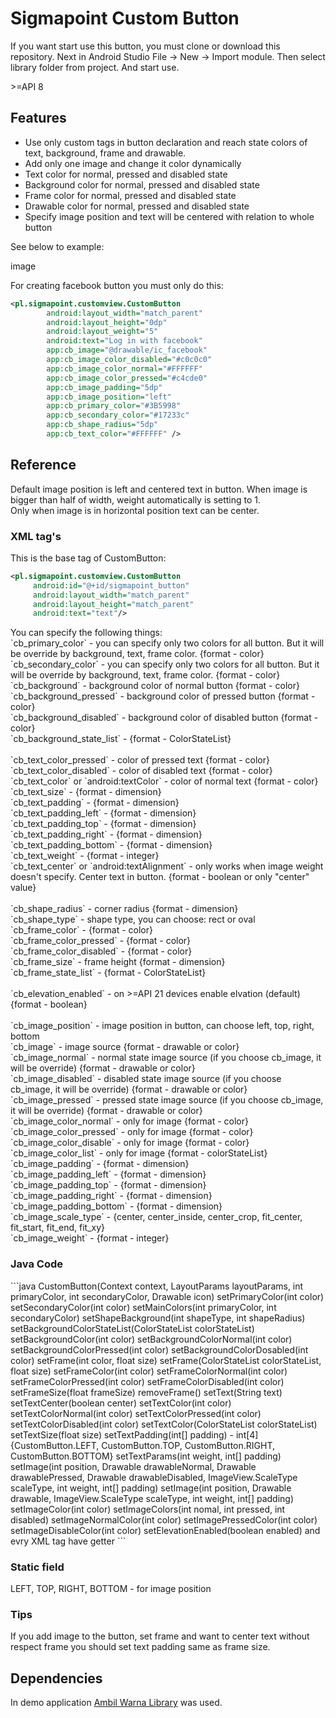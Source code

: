 <h1> Sigmapoint Custom Button </h1>

<p> If you want start use this button, you must clone or download this repository. Next in Android Studio File -> New -> Import module.
Then select library folder from project. And start use. </p>
<p> >=API 8 </p>

<h2> Features </h2>

* Use only custom tags in button declaration and reach state colors of text, background, frame and drawable.
* Add only one image and change it color dynamically
* Text color for normal, pressed and disabled state
* Background color for normal, pressed and disabled state
* Frame color for normal, pressed and disabled state
* Drawable color for normal, pressed and disabled state
* Specify image position and text will be centered with relation to whole button

See below to example: 

image

For creating facebook button you must only do this:
```xml
<pl.sigmapoint.customview.CustomButton
        android:layout_width="match_parent"
        android:layout_height="0dp"
        android:layout_weight="5"
        android:text="Log in with facebook"
        app:cb_image="@drawable/ic_facebook"
        app:cb_image_color_disabled="#c0c0c0"
        app:cb_image_color_normal="#FFFFFF"
        app:cb_image_color_pressed="#c4cde0"
        app:cb_image_padding="5dp"
        app:cb_image_position="left"
        app:cb_primary_color="#3B5998"
        app:cb_secondary_color="#17233c"
        app:cb_shape_radius="5dp"
        app:cb_text_color="#FFFFFF" />
```

<h2> Reference </h2>
<p> Default image position is left and centered text in button. When image is bigger than half of width, weight automatically is setting to 1. <br>
Only when image is in horizontal position text can be center.  </p>
<h3> XML tag's </h3>

This is the base tag of CustomButton:<br>
```xml
<pl.sigmapoint.customview.CustomButton
     android:id="@+id/sigmapoint_button"
     android:layout_width="match_parent"
     android:layout_height="match_parent"
     android:text="text"/>
```
<p> You can specify the following things: <br>
`cb_primary_color` - you can specify only two colors for all button. But it will be override by background, text, frame color. {format - color} <br>
`cb_secondary_color` - you can specify only two colors for all button. But it will be override by background, text, frame color. {format - color} <br>
`cb_background` - background color of normal button  {format - color} <br>
`cb_background_pressed` - background color of pressed button {format - color} <br>
`cb_background_disabled` - background color of disabled button {format - color} <br>
`cb_background_state_list` - {format - ColorStateList} <br>
<br>
`cb_text_color_pressed` - color of pressed text {format - color} <br>
`cb_text_color_disabled` - color of disabled text {format - color}  <br>
`cb_text_color` or `android:textColor` - color of normal text {format - color} <br>
`cb_text_size` - {format - dimension} <br>
`cb_text_padding` - {format - dimension} <br>
`cb_text_padding_left` - {format - dimension} <br>
`cb_text_padding_top` - {format - dimension} <br>
`cb_text_padding_right` - {format - dimension} <br>
`cb_text_padding_bottom` - {format - dimension} <br>
`cb_text_weight` - {format - integer} <br>
`cb_text_center` or `android:textAlignment` - only works when image weight doesn't specify. Center text in button. {format - boolean or only "center" value} <br>
<br>
`cb_shape_radius` - corner radius {format - dimension}<br>
`cb_shape_type` - shape type, you can choose: rect or oval <br>
`cb_frame_color` - {format - color} <br>
`cb_frame_color_pressed` - {format - color} <br>
`cb_frame_color_disabled` - {format - color} <br>
`cb_frame_size` - frame height {format - dimension} <br>
`cb_frame_state_list` - {format - ColorStateList} <br>
<br>
`cb_elevation_enabled` - on >=API 21 devices enable elvation (default) {format - boolean} <br>
<br>
`cb_image_position` - image position in button, can choose left, top, right, bottom <br>
`cb_image` - image source {format - drawable or color} <br>
`cb_image_normal` - normal state image source (if you choose cb_image, it will be override) {format - drawable or color} <br>
`cb_image_disabled` - disabled state image source (if you choose cb_image, it will be override) {format - drawable or color} <br>
`cb_image_pressed` - pressed state image source (if you choose cb_image, it will be override) {format - drawable or color} <br>
`cb_image_color_normal` - only for image {format - color} <br>
`cb_image_color_pressed` - only for image {format - color} <br>
`cb_image_color_disable` - only for image {format - color} <br>
`cb_image_color_list` - only for image {format - colorStateList} <br>
`cb_image_padding` - {format - dimension} <br>
`cb_image_padding_left` - {format - dimension} <br>
`cb_image_padding_top` - {format - dimension} <br>
`cb_image_padding_right` - {format - dimension} <br>
`cb_image_padding_bottom` - {format - dimension} <br>
`cb_image_scale_type` - {center, center_inside, center_crop, fit_center, fit_start, fit_end, fit_xy} <br>
`cb_image_weight` - {format - integer} </p>
<h3> Java Code </h3>
```java
CustomButton(Context context, LayoutParams layoutParams, int primaryColor, int secondaryColor, Drawable icon)
setPrimaryColor(int color)
setSecondaryColor(int color)
setMainColors(int primaryColor, int secondaryColor)
setShapeBackground(int shapeType, int shapeRadius)
setBackgroundColorStateList(ColorStateList colorStateList)
setBackgroundColor(int color)
setBackgroundColorNormal(int color)
setBackgroundColorPressed(int color)
setBackgroundColorDosabled(int color)
setFrame(int color, float size)
setFrame(ColorStateList colorStateList, float size)
setFrameColor(int color)
setFrameColorNormal(int color)
setFrameColorPressed(int color)
setFrameColorDisabled(int color)
setFrameSize(float frameSize)
removeFrame() 
setText(String text)
setTextCenter(boolean center)
setTextColor(int color)
setTextColorNormal(int color)
setTextColorPressed(int color)
setTextColorDisabled(int color)
setTextColor(ColorStateList colorStateList)
setTextSize(float size)
setTextPadding(int[] padding) - int[4]{CustomButton.LEFT, CustomButton.TOP, CustomButton.RIGHT, CustomButton.BOTTOM}
setTextParams(int weight, int[] padding)
setImage(int position, Drawable drawableNormal, Drawable drawablePressed, Drawable drawableDisabled, ImageView.ScaleType scaleType, int weight, int[] padding)
setImage(int position, Drawable drawable, ImageView.ScaleType scaleType, int weight, int[] padding)
setImageColor(int color)
setImageColors(int nomal, int pressed, int disabled)
setImageNormalColor(int color)
setImagePressedColor(int color)
setImageDisableColor(int color)
setElevationEnabled(boolean enabled) 
and evry XML tag have getter
```
<h3> Static field </h3>
LEFT, TOP, RIGHT, BOTTOM - for image position 

<h3> Tips </h3>
If you add image to the button, set frame and want to center text without respect frame you should set text padding same as frame size.

<h2> Dependencies </h2>
In demo application <a href="https://github.com/yukuku/ambilwarna"> Ambil Warna Library</a> was used.
    
